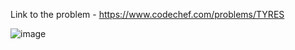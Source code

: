 Link to the problem - https://www.codechef.com/problems/TYRES


![image](https://github.com/Haleshot/Competitive-Programming/assets/57552973/34dc9b3b-22bd-464b-922f-e990e83ef761)
